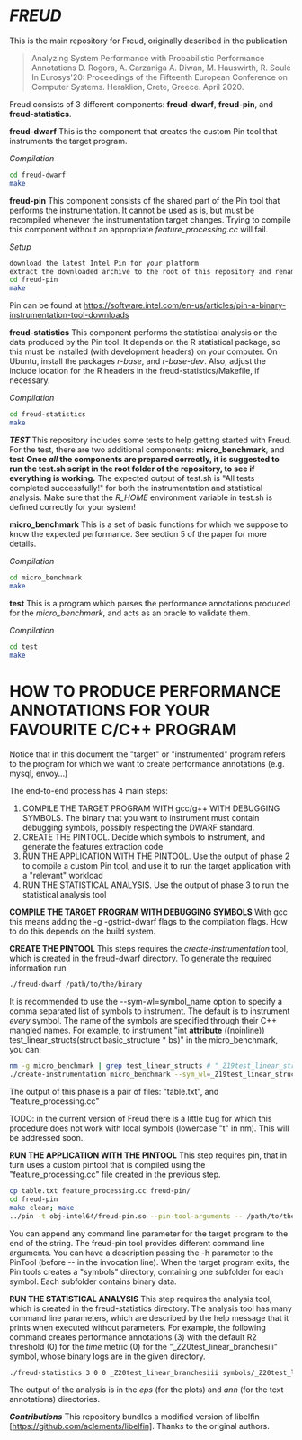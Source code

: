 # *FREUD*
This is the main repository for Freud, originally described in the publication 
> Analyzing System Performance with Probabilistic Performance Annotations 
> D. Rogora, A. Carzaniga A. Diwan, M. Hauswirth, R. Soulé
> In Eurosys'20: Proceedings of the Fifteenth European Conference on Computer Systems. Heraklion, Crete, Greece. April 2020.

Freud consists of 3 different components: **freud-dwarf**, **freud-pin**, and **freud-statistics**.

**freud-dwarf**
This is the component that creates the custom Pin tool that instruments the target program.

*Compilation*
```sh
cd freud-dwarf
make
```
**freud-pin**
This component consists of the shared part of the Pin tool that performs the instrumentation.
It cannot be used as is, but must be recompiled whenever the instrumentation target changes.
Trying to compile this component without an appropriate *feature_processing.cc* will fail.

*Setup*
```sh
download the latest Intel Pin for your platform
extract the downloaded archive to the root of this repository and rename the root folder of Pin to "pin"
cd freud-pin
make
```
Pin can be found at https://software.intel.com/en-us/articles/pin-a-binary-instrumentation-tool-downloads

**freud-statistics**
This component performs the statistical analysis on the data produced by the Pin tool. It depends on the R statistical package, so this must be installed (with development headers) on your computer.
On Ubuntu, install the packages *r-base*, and *r-base-dev*. Also, adjust the include location for the R headers in the freud-statistics/Makefile, if necessary.

*Compilation*
```sh
cd freud-statistics
make
```
***TEST***
This repository includes some tests to help getting started with Freud. For the test, there are two additional components: **micro_benchmark**, and **test**
**Once *all* the components are prepared correctly, it is suggested to run the test.sh script in the root folder of the repository, to see if everything is working.**
The expected output of test.sh is "All tests completed successfully!" for both the instrumentation and statistical analysis.
Make sure that the *R_HOME* environment variable in test.sh is defined correctly for your system!

**micro_benchmark**
This is a set of basic functions for which we suppose to know the expected performance. See section 5 of the paper for more details.

*Compilation*
```sh
cd micro_benchmark
make
```

**test**
This is a program which parses the performance annotations produced for the *micro_benchmark*, and acts as an oracle to validate them.

*Compilation*
```sh
cd test 
make
```

# HOW TO PRODUCE PERFORMANCE ANNOTATIONS FOR YOUR FAVOURITE C/C++ PROGRAM

Notice that in this document the "target" or "instrumented" program refers to the program for which we want to create performance annotations (e.g. mysql, envoy...) 

The end-to-end process has 4 main steps: 
1. COMPILE THE TARGET PROGRAM WITH gcc/g++ WITH DEBUGGING SYMBOLS. The binary that you want to instrument must contain debugging symbols, possibly respecting the DWARF standard.
2. CREATE THE PINTOOL. Decide which symbols to instrument, and generate the features extraction code
3. RUN THE APPLICATION WITH THE PINTOOL. Use the output of phase 2 to compile a custom Pin tool, and use it to run the target application with a "relevant" workload
4. RUN THE STATISTICAL ANALYSIS. Use the output of phase 3 to run the statistical analysis tool

**COMPILE THE TARGET PROGRAM WITH DEBUGGING SYMBOLS**
With gcc this means adding the -g -gstrict-dwarf flags to the compilation flags. How to do this depends on the build system. 

**CREATE THE PINTOOL**
This steps requires the *create-instrumentation* tool, which is created in the freud-dwarf directory.
To generate the required information run
```sh
./freud-dwarf /path/to/the/binary
```
It is recommended to use the --sym-wl=symbol_name option to specify a comma separated list of symbols to instrument. The default is to instrument *every* symbol.
The name of the symbols are specified through their C++ mangled names.
For example, to instrument "int __attribute__ ((noinline)) test_linear_structs(struct basic_structure * bs)" in the micro_benchmark, you can:
```sh
nm -g micro_benchmark | grep test_linear_structs # "_Z19test_linear_structsP15basic_structure"
./create-instrumentation micro_benchmark --sym_wl=_Z19test_linear_structsP15basic_structure
```
The output of this phase is a pair of files: "table.txt", and "feature_processing.cc"

TODO: in the current version of Freud there is a little bug for which this procedure does not work with local symbols (lowercase "t" in nm). This will be addressed soon.

**RUN THE APPLICATION WITH THE PINTOOL**
This step requires pin, that in turn uses a custom pintool that is compiled using the "feature_processing.cc" file created in the previous step.
```sh
cp table.txt feature_processing.cc freud-pin/
cd freud-pin
make clean; make
../pin -t obj-intel64/freud-pin.so --pin-tool-arguments -- /path/to/the/target/binary
```
You can append any command line parameter for the target program to the end of the string.
The freud-pin tool provides different command line arguments. You can have a description passing the -h parameter to the PinTool (before -- in the invocation line).
When the target program exits, the Pin tools creates a "symbols" directory, containing one subfolder for each symbol. Each subfolder contains binary data.

**RUN THE STATISTICAL ANALYSIS**
This step requires the analysis tool, which is created in the freud-statistics directory. The analysis tool has many command line parameters, which are described by the help message that it prints when executed without parameters. For example, the following command creates performance annotations (3) with the default R2 threshold (0) for the *time* metric (0) for the "_Z20test_linear_branchesiii" symbol, whose binary logs are in the given directory.
```sh
./freud-statistics 3 0 0 _Z20test_linear_branchesiii symbols/_Z20test_linear_branchesiii/
```
The output of the analysis is in the _eps_ (for the plots) and _ann_ (for the text annotations) directories.

***Contributions***
This repository bundles a modified version of libelfin [https://github.com/aclements/libelfin]. Thanks to the original authors.

